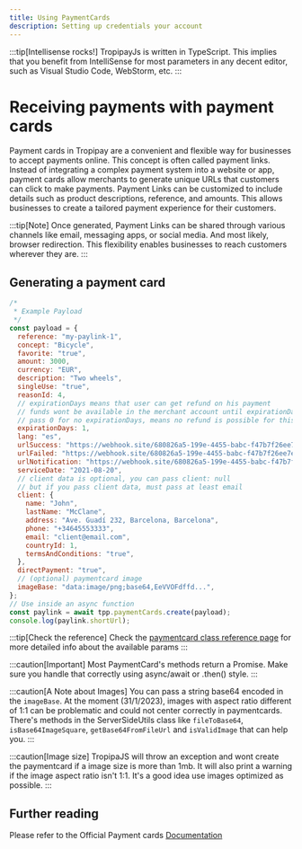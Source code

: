 ```yaml
---
title: Using PaymentCards
description: Setting up credentials your account
---
```


:::tip[Intellisense rocks!]
TropipayJs is written in TypeScript. This implies that you benefit from IntelliSense for most parameters in any decent editor, such as Visual Studio Code, WebStorm, etc.
:::

# Receiving payments with payment cards

Payment cards in Tropipay are a convenient and flexible way for businesses to accept payments online. This concept is often called payment links. Instead of integrating a complex payment system into a website or app, payment cards allow merchants to generate unique URLs that customers can click to make payments.
Payment Links can be customized to include details such as product descriptions, reference, and amounts. This allows businesses to create a tailored payment experience for their customers.

:::tip[Note]
Once generated, Payment Links can be shared through various channels like email, messaging apps, or social media. And most likely, browser redirection. This flexibility enables businesses to reach customers wherever they are.
:::

## Generating a payment card

```javascript
/*
 * Example Payload
 */
const payload = {
  reference: "my-paylink-1",
  concept: "Bicycle",
  favorite: "true",
  amount: 3000,
  currency: "EUR",
  description: "Two wheels",
  singleUse: "true",
  reasonId: 4,
  // expirationDays means that user can get refund on his payment
  // funds wont be available in the merchant account until expirationDays is over
  // pass 0 for no expirationDays, means no refund is possible for this paymentcards
  expirationDays: 1,
  lang: "es",
  urlSuccess: "https://webhook.site/680826a5-199e-4455-babc-f47b7f26ee7e",
  urlFailed: "https://webhook.site/680826a5-199e-4455-babc-f47b7f26ee7e",
  urlNotification: "https://webhook.site/680826a5-199e-4455-babc-f47b7f26ee7e",
  serviceDate: "2021-08-20",
  // client data is optional, you can pass client: null
  // but if you pass client data, must pass at least email
  client: {
    name: "John",
    lastName: "McClane",
    address: "Ave. Guadí 232, Barcelona, Barcelona",
    phone: "+34645553333",
    email: "client@email.com",
    countryId: 1,
    termsAndConditions: "true",
  },
  directPayment: "true",
  // (optional) paymentcard image
  imageBase: "data:image/png;base64,EeVVOFdffd...",
};
// Use inside an async function
const paylink = await tpp.paymentCards.create(payload);
console.log(paylink.shortUrl);
```

:::tip[Check the reference]
Check the [paymentcard class reference page](/tropipayjs-docs/reference/paymentcards/) for more detailed info about the available params
:::

:::caution[Important]
Most PaymentCard's methods return a Promise. Make sure you handle that correctly using async/await or .then() style.
:::

:::caution[A Note about Images]
You can pass a string base64 encoded in the `imageBase`. At the moment (31/1/2023), images with aspect ratio different of 1:1 can be problematic and could not center correctly in paymentcards. There's methods in the ServerSideUtils class like `fileToBase64`, `isBase64ImageSquare`, `getBase64FromFileUrl` and `isValidImage` that can help you.
:::

:::caution[Image size]
TropipaJS will throw an exception and wont create the paymentcard if a image size is more than 1mb. It will also print a warning if the image aspect ratio isn't 1:1. It's a good idea use images optimized as possible.
:::

## Further reading

Please refer to the Official Payment cards [Documentation](https://tpp.stoplight.io/docs/tropipay-api-doc/fa7bde61f971b-create-payment-card)
